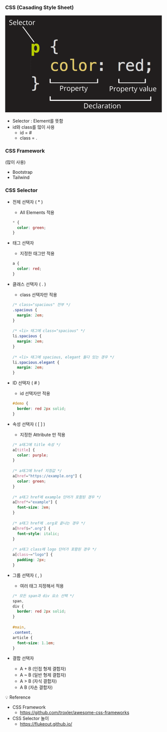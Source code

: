 ### CSS (**Casading Style Sheet)**

![1](./img/img_css1.png)

- Selector : Element를 뜻함
- id와 class를 많이 사용
    - id = #
    - class = .

### CSS Framework

(많이 사용)

- Bootstrap
- Tailwind

### CSS Selector

- 전체 선택자 ( * )
    - All Elements 적용
    
    ```css
    * {
      color: green;
    }
    ```
    
- 태그 선택자
    - 지정한 태그만 적용
    
    ```css
    a {
      color: red;
    }
    ```
    
- 클래스 선택자 ( . )
    - class 선택자만 적용
    
    ```css
    /* class="spacious" 전부 */
    .spacious {
      margin: 2em;
    }
    
    /* <li> 태그에 class="spacious" */
    li.spacious {
      margin: 2em;
    }
    
    /* <li> 태그에 spacious, elegant 둘다 있는 경우 */
    li.spacious.elegant {
      margin: 2em;
    }
    ```
    
- ID 선택자 ( # )
    - id 선택자만 적용
    
    ```css
    #demo {
      border: red 2px solid;
    }
    ```
    
- 속성 선택자 ( [ ] )
    - 지정한 Attribute 만 적용
    
    ```css
    /* a태그에 title 속성 */
    a[title] {
      color: purple;
    }
    
    /* a태그에 href 지정값 */
    a[href="https://example.org"] {
      color: green;
    }
    
    /* a태그 href에 example 단어가 포함된 경우 */
    a[href*="example"] {
      font-size: 2em;
    }
    
    /* a태그 href에 .org로 끝나는 경우 */
    a[href$=".org"] {
      font-style: italic;
    }
    
    /* a태그 class에 logo 단어가 포함된 경우 */
    a[class~="logo"] {
      padding: 2px;
    }
    ```
    
- 그룹 선택자 ( , )
    - 여러 태그 지정해서 적용
    
    ```css
    /* 모든 span과 div 요소 선택 */
    span,
    div {
      border: red 2px solid;
    }
    
    #main,
    .content,
    article {
      font-size: 1.1em;
    }
    ```
    
- 결합 선택자
    - A + B (인접 형제 결합자)
    - A ~ B (일반 형제 결합자)
    - A > B (자식 결합자)
    - A B (자손 결합자)

<aside>
💡 Reference

</aside>

- CSS Framework
    - https://github.com/troxler/awesome-css-frameworks
- CSS Selector 놀이
    - https://flukeout.github.io/